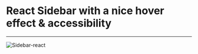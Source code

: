 # React Sidebar with a nice hover effect & accessibility

---

![Sidebar-react](https://github.com/KpryKorn/front-end/assets/106964134/33b4dbca-ffee-4f6a-9abb-e4430b25cae4)
